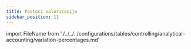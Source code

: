 ```yaml
---
title: Postoci valorizacije
sidebar_position: 11
---
```


import FileName from './../../../configurations/tables/controlling/analytical-accounting/variation-percentages.md'
 
<FileName />